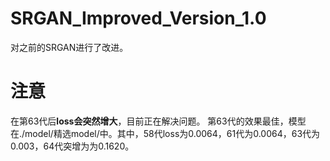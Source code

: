 # SRGAN_Improved_Version_1.0
对之前的SRGAN进行了改进。
# 注意
在第63代后**loss会突然增大**，目前正在解决问题。
第63代的效果最佳，模型在./model/精选model/中。其中，58代loss为0.0064，61代为0.0064，63代为0.003，64代突增为为0.1620。

